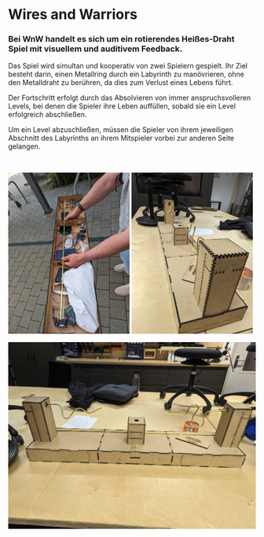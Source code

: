 # Wires and Warriors

### Bei WnW handelt es sich um ein rotierendes Heißes-Draht Spiel mit visuellem und auditivem Feedback.

Das Spiel wird simultan und kooperativ von zwei Spielern gespielt. Ihr Ziel besteht darin, einen Metallring durch ein Labyrinth zu manövrieren, ohne den Metalldraht zu berühren, da dies zum Verlust eines Lebens führt.

Der Fortschritt erfolgt durch das Absolvieren von immer anspruchsvolleren Levels, bei denen die Spieler ihre Leben auffüllen, sobald sie ein Level erfolgreich abschließen.

Um ein Level abzuschließen, müssen die Spieler von ihrem jeweiligen Abschnitt des Labyrinths an ihrem Mitspieler vorbei zur anderen Seite gelangen.

<br>
<p float="left"">
  <img src="/docs/progress/open.jpg" alt="open" width="49%">
  <img src="/docs/progress/closed_front.jpg" alt="closed" width="49%">
</p>
<img src="/docs/progress/closed_side.jpg" alt="closed">
